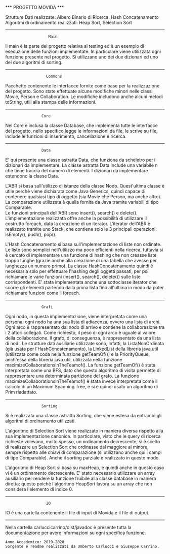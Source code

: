   *** PROGETTO MOVIDA ***

Strutture Dati realizzate: Albero Binario di Ricerca, Hash Concatenamento
Algoritmi di ordinamento realizzati: Heap Sort, Selection Sort

------------------------------------------------------------------------------------
				       Main

Il main è la parte del progetto relativa al testing ed è un esempio di esecuzione
delle funzioni implementate. In particolare viene utilizzata ogni funzione presente nel
progetto. Si utilizzano uno dei due dizionari ed uno dei due algoritmi di sorting.
 
------------------------------------------------------------------------------------
				      Commons

Pacchetto contenente le interfacce fornite come base per la realizzazione del progetto.
Sono state effettuate alcune modifiche minori nelle classi Movie, Person e Collaboration.
Le modifiche includono anche alcuni metodi toString, utili alla stampa delle informazioni.

------------------------------------------------------------------------------------
					Core
Nel Core è inclusa la classe Database, che implementa tutte le interfacce del progetto,
nello specifico legge le informazioni da file, le scrive su file, include le funzioni 
di inserimento, cancellazione e ricerca.

------------------------------------------------------------------------------------
					Data

E' qui presente una classe astratta Data, che funziona da scheletro per i dizionari da
implementare. La classe astratta Data include una variabile n che tiene traccia del numero
di elementi.
I dizionari da implementare estendono la classe Data.

L'ABR si basa sull'utilizzo di istanze della classe Nodo. Quest'ultima classe è utile perchè
viene dichiarata come Java Generics, quindi capace di contenere qualsiasi tipo di oggetto
(sia Movie che Person, ma anche altro).
La comparazione utilizzata è quella fornita da Java tramite variabili di tipo Comparable.   
Le funzioni principali dell'ABR sono insert(), search() e delete(). 
L'implementazione realizzata offre anche la possibilità di utilizzare il costrutto foreach,
data la creazione di un iterator. L'iterator dell'ABR è realizzato tramite uno Stack, 
che contiene solo le 3 principali operazioni: isEmpty(), push(), pop().

L'Hash Concatenamento si basa sull'implementazione di liste non ordinate. Le liste sono 
semplici nell'utilizzo ma poco efficienti nella ricerca, tuttavia si è cercato di implementare
una funzione di hashing che non creasse liste troppo lunghe (grazie anche alla creazione di
una tabella che avesse per lunghezza un numero primo). La classe HashConcatenamento quindi
è necessaria solo per effettuare l'hashing degli oggetti passati, per poi richiamare le varie
funzioni (insert(), search(), delete()) sulle liste corrispondenti. E' stata implementata anche
una sottoclasse iterator che scorre gli elementi partendo dalla prima lista fino all'ultima in
modo da poter richiamare funzioni come il foreach. 

------------------------------------------------------------------------------------
					Grafi

Ogni nodo, in questa implementazione, viene interpretata come una persona; ogni nodo ha una
sua lista di adiacenza, ovvero una lista di archi. Ogni arco è rappresentato dal nodo di 
arrivo e contiene la collaborazione tra i 2 attori collegati. Come richiesto, il peso di ogni
arco è uguale al valore della collaborazione. Il grafo, di conseguenza, è rappresentato da
una lista di nodi. 
Le strutture dati ausiliarie utilizzate sono, infatti, la ListaNonOrdinata (già usata per 
l'HashConcatenamento), la LinkedList della libreria java.util (utilizzata come coda nella
funzione getTeamOf()) e la PriorityQueue, anch'essa della libreria java.util, utilizzata
nella funzione maximizeCollaborationsInTheTeamof().
La funzione getTeamOf() è stata interpretata come una BFS, dato che questo algoritmo di visita
permette di rappresentare una determinata partizione del grafo. 
La funzione maximizeCollaborationsInTheTeamof() è stata invece interpretata come il calcolo
di un Maximum Spanning Tree, e si è quindi usato un algoritmo di Prim riadattato.

------------------------------------------------------------------------------------
					Sorting

Si è realizzata una classe astratta Sorting, che viene estesa da entrambi gli algoritmi di 
ordinamento utilizzati. 

L'algoritmo di Selection Sort viene realizzato in maniera diversa rispetto alla sua
implementazione canonica. In particolare, visto che le query di ricerca richieste volevano,
molto spesso, un ordinamento decrescente, si è scelto di realizzare un Selection Sort che 
ordinasse dal maggiore al minore, sempre rispetto alle chiavi di comparazione (si utilizzano
anche qui i campi di tipo Comparable). Anche il sorting parziale è realizzato in questo modo. 

L'algoritmo di Heap Sort si basa su maxHeap, e quindi anche in questo caso vi è un ordinamento
decrescente. E' stato necessario utilizzare un array ausiliario per rendere la funzione fruibile
alla classe database in maniera diretta; questo poichè l'algoritmo HeapSort lavora su un array
che non considera l'elemento di indice 0. 

------------------------------------------------------------------------------------
					  IO

IO è una cartella contenente il file di input di Movida e il file di output. 

------------------------------------------------------------------------------------
Nella cartella carluccicarrino/dist/javadoc è presente tutta la documentazione per avere informazioni
su ogni specifica funzione. 


~~~~~~~~~~~~~~~~~~~~~~~~~~~~~~~~~~~~~~~~~~~~~~~~~~~~~~~~~~~~~~~~~~~~~
Anno Accademico: 2019-2020					    
Sorgente e readme realizzati da Umberto Carlucci e Giuseppe Carrino.
							            
                                                                    
~~~~~~~~~~~~~~~~~~~~~~~~~~~~~~~~~~~~~~~~~~~~~~~~~~~~~~~~~~~~~~~~~~~~~

